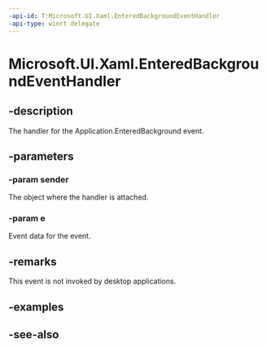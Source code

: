 ```yaml
---
-api-id: T:Microsoft.UI.Xaml.EnteredBackgroundEventHandler
-api-type: winrt delegate
---
```

<!-- Delegate syntax.
public delegate void EnteredBackgroundEventHandler(System.Object sender, Windows.ApplicationModel.EnteredBackgroundEventArgs e)
-->

# Microsoft.UI.Xaml.EnteredBackgroundEventHandler

## -description

The handler for the Application.EnteredBackground event.

## -parameters

### -param sender

The object where the handler is attached.

### -param e

Event data for the event.

## -remarks

 This event is not invoked by desktop applications.

## -examples

## -see-also
